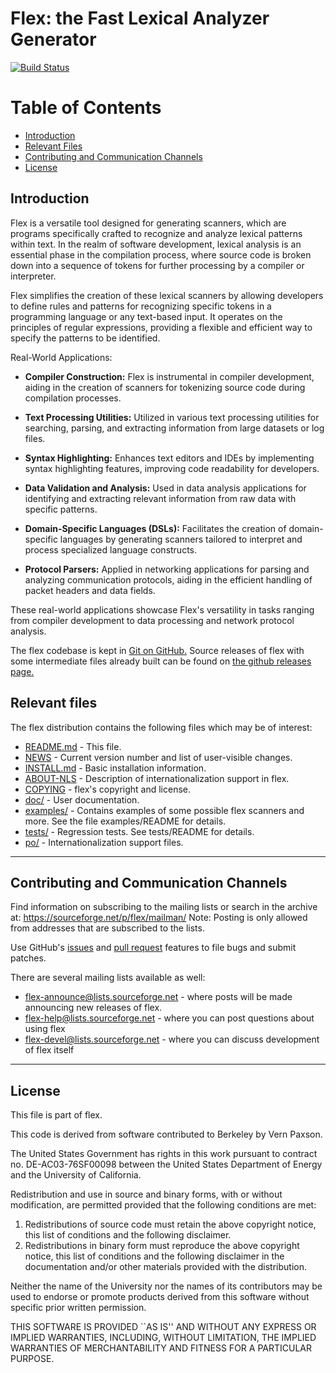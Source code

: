 # Flex: the Fast Lexical Analyzer Generator
[![Build Status](https://github.com/westes/flex/actions/workflows/build.yml/badge.svg)](https://github.com/westes/flex/actions/workflows/build.yml)

# Table of Contents
- [Introduction](#introduction)
- [Relevant Files](#relevant-files)
- [Contributing and Communication Channels](#contributing-and-communication-channels)
- [License](#license)

## Introduction
Flex is a versatile tool designed for generating scanners, which are programs specifically crafted to recognize and analyze lexical patterns within text. In the realm of software development, lexical analysis is an essential phase in the compilation process, where source code is broken down into a sequence of tokens for further processing by a compiler or interpreter.

Flex simplifies the creation of these lexical scanners by allowing developers to define rules and patterns for recognizing specific tokens in a programming language or any text-based input. It operates on the principles of regular expressions, providing a flexible and efficient way to specify the patterns to be identified.

Real-World Applications:

- **Compiler Construction:**
  Flex is instrumental in compiler development, aiding in the creation of scanners for tokenizing source code during compilation processes.

- **Text Processing Utilities:**
  Utilized in various text processing utilities for searching, parsing, and extracting information from large datasets or log files.

- **Syntax Highlighting:**
  Enhances text editors and IDEs by implementing syntax highlighting features, improving code readability for developers.

- **Data Validation and Analysis:**
  Used in data analysis applications for identifying and extracting relevant information from raw data with specific patterns.

- **Domain-Specific Languages (DSLs):**
  Facilitates the creation of domain-specific languages by generating scanners tailored to interpret and process specialized language constructs.

- **Protocol Parsers:**
  Applied in networking applications for parsing and analyzing communication protocols, aiding in the efficient handling of packet headers and data fields.

These real-world applications showcase Flex's versatility in tasks ranging from compiler development to data processing and network protocol analysis.

The flex codebase is kept in
[Git on GitHub.](https://github.com/westes/flex) Source releases of flex with some intermediate files already built can be found on [the github releases page.](https://github.com/westes/flex/releases)


## Relevant files
The flex distribution contains the following files which may be of
interest:

- [README.md](README.md) - This file.
- [NEWS](NEWS) - Current version number and list of user-visible changes.
- [INSTALL.md](INSTALL.md) - Basic installation information.
- [ABOUT-NLS](ABOUT-NLS) - Description of internationalization support in flex.
- [COPYING](COPYING) - flex's copyright and license.
- [doc/](doc/) - User documentation.
- [examples/](examples/) - Contains examples of some possible flex scanners and more. See the file examples/README for details.
- [tests/](tests/) - Regression tests. See tests/README for details.
- [po/](po/) - Internationalization support files.

---
## Contributing and Communication Channels
Find information on subscribing to the mailing lists or search in the
archive at: https://sourceforge.net/p/flex/mailman/
Note: Posting is only allowed from addresses that are subscribed to
the lists.

Use GitHub's [issues](https://github.com/westes/flex/issues) and
[pull request](https://github.com/westes/flex) features to file bugs
and submit patches.

There are several mailing lists available as well:

* flex-announce@lists.sourceforge.net - where posts will be made
  announcing new releases of flex.
* flex-help@lists.sourceforge.net - where you can post questions about
  using flex
* flex-devel@lists.sourceforge.net - where you can discuss development
  of flex itself
---
## License
This file is part of flex.

This code is derived from software contributed to Berkeley by
Vern Paxson.

The United States Government has rights in this work pursuant
to contract no. DE-AC03-76SF00098 between the United States
Department of Energy and the University of California.

Redistribution and use in source and binary forms, with or without
modification, are permitted provided that the following conditions
are met:

1. Redistributions of source code must retain the above copyright
   notice, this list of conditions and the following disclaimer.
2. Redistributions in binary form must reproduce the above copyright
   notice, this list of conditions and the following disclaimer in the
   documentation and/or other materials provided with the distribution.

Neither the name of the University nor the names of its contributors
may be used to endorse or promote products derived from this software
without specific prior written permission.

THIS SOFTWARE IS PROVIDED ``AS IS'' AND WITHOUT ANY EXPRESS OR
IMPLIED WARRANTIES, INCLUDING, WITHOUT LIMITATION, THE IMPLIED
WARRANTIES OF MERCHANTABILITY AND FITNESS FOR A PARTICULAR
PURPOSE.
